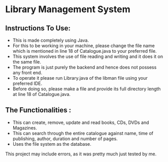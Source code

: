 # Library Management System

## Instructions To Use:

- This is made completely using Java.
- For this to be working in your machine, please change the file name which is mentioned in line 18 of Catalogue.java to your preferred file.
- This system involves the use of file reading and writing and it does it on the same file.
- The program is just purely the backend and hence does not possess any front end.
- To operate it please run Library.java of the libman file using your preferred IDE.
- Before doing so, please make a file and provide its full directory length at line 18 of Catalogue.java.

## The Functionalities :

- This can create, remove, update and read books, CDs, DVDs and Magazines.
- This can search through the entire catalogue against name, time of publishing, author, duration and number of pages.
- Uses the file system as the database.

This project may include errors, as it was pretty much just tested by me.

